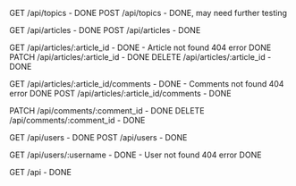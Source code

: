GET /api/topics       - DONE
POST /api/topics      - DONE, may need further testing

GET /api/articles     - DONE
POST /api/articles    - DONE

GET /api/articles/:article_id   - DONE - Article not found 404 error DONE
PATCH /api/articles/:article_id - DONE
DELETE /api/articles/:article_id    - DONE

GET /api/articles/:article_id/comments - DONE - Comments not found 404 error DONE
POST /api/articles/:article_id/comments - DONE

PATCH /api/comments/:comment_id - DONE
DELETE /api/comments/:comment_id - DONE

GET /api/users          - DONE
POST /api/users         - DONE

GET /api/users/:username - DONE - User not found 404 error DONE

GET /api                - DONE